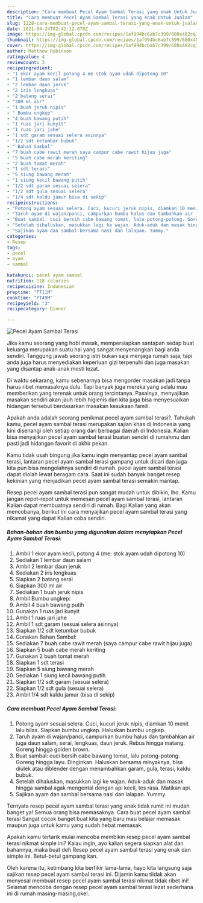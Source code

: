 ```yaml
---
description: "Cara membuat Pecel Ayam Sambal Terasi yang enak Untuk Jualan"
title: "Cara membuat Pecel Ayam Sambal Terasi yang enak Untuk Jualan"
slug: 1228-cara-membuat-pecel-ayam-sambal-terasi-yang-enak-untuk-jualan
date: 2021-04-24T02:42:12.878Z
image: https://img-global.cpcdn.com/recipes/1af994bc6ab7c399/680x482cq70/pecel-ayam-sambal-terasi-foto-resep-utama.jpg
thumbnail: https://img-global.cpcdn.com/recipes/1af994bc6ab7c399/680x482cq70/pecel-ayam-sambal-terasi-foto-resep-utama.jpg
cover: https://img-global.cpcdn.com/recipes/1af994bc6ab7c399/680x482cq70/pecel-ayam-sambal-terasi-foto-resep-utama.jpg
author: Matthew Robinson
ratingvalue: 4
reviewcount: 3
recipeingredient:
- "1 ekor ayam kecil potong 4 me stok ayam udah dipotong 10"
- "1 lembar daun salam"
- "2 lembar daun jeruk"
- "2 iris lengkuas"
- "2 batang serai"
- "300 ml air"
- "1 buah jeruk nipis"
- " Bumbu ungkep"
- "4 buah bawang putih"
- "1 ruas jari kunyit"
- "1 ruas jari jahe"
- "1 sdt garam sesuai selera asinnya"
- "1/2 sdt ketumbar bubuk"
- " Bahan Sambal"
- "7 buah cabe rawit merah saya campur cabe rawit hijau juga"
- "5 buah cabe merah keriting"
- "2 buah tomat merah"
- "1 sdt terasi"
- "5 siung bawang merah"
- "1 siung kecil bawang putih"
- "1/2 sdt garam sesuai selera"
- "1/2 sdt gula sesuai selera"
- "1/4 sdt kaldu jamur bisa di sekip"
recipeinstructions:
- "Potong ayam sesuai selera. Cuci, kucuri jeruk nipis, diamkan 10 menit lalu bilas. Siapkan bumbu ungkep. Haluskan bumbu ungkep."
- "Taruh ayam di wajan/panci, campurkan bumbu halus dan tambahkan air juga daun salam, serai, lengkuas, daun jeruk. Rebus hingga matang. Goreng hingga golden brown."
- "Buat sambal: cuci bersih cabe bawang tomat, lalu potong-potong. Goreng hingga layu. Dinginkan. Haluskan bersama minyaknya, bisa diulek atau diblender dengan menambahkan garam, gula, terasi, kaldu bubuk."
- "Setelah dihaluskan, masukkan lagi ke wajan. Aduk-aduk dan masak hingga sambal agak mengental dengan api kecil, tes rasa. Matikan api."
- "Sajikan ayam dan sambal bersama nasi dan lalapan. Yummy."
categories:
- Resep
tags:
- pecel
- ayam
- sambal

katakunci: pecel ayam sambal 
nutrition: 118 calories
recipecuisine: Indonesian
preptime: "PT11M"
cooktime: "PT49M"
recipeyield: "3"
recipecategory: Dinner

---
```



![Pecel Ayam Sambal Terasi](https://img-global.cpcdn.com/recipes/1af994bc6ab7c399/680x482cq70/pecel-ayam-sambal-terasi-foto-resep-utama.jpg)

Jika kamu seorang yang hobi masak, mempersiapkan santapan sedap buat keluarga merupakan suatu hal yang sangat menyenangkan bagi anda sendiri. Tanggung jawab seorang istri bukan saja menjaga rumah saja, tapi anda juga harus menyediakan keperluan gizi terpenuhi dan juga masakan yang disantap anak-anak mesti lezat.

Di waktu  sekarang, kamu sebenarnya bisa mengorder masakan jadi tanpa harus ribet memasaknya dulu. Tapi banyak juga mereka yang selalu mau memberikan yang terenak untuk orang tercintanya. Pasalnya, menyajikan masakan sendiri akan jauh lebih higienis dan kita juga bisa menyesuaikan hidangan tersebut berdasarkan masakan kesukaan famili. 



Apakah anda adalah seorang penikmat pecel ayam sambal terasi?. Tahukah kamu, pecel ayam sambal terasi merupakan sajian khas di Indonesia yang kini disenangi oleh setiap orang dari berbagai daerah di Indonesia. Kalian bisa menyajikan pecel ayam sambal terasi buatan sendiri di rumahmu dan pasti jadi hidangan favorit di akhir pekan.

Kamu tidak usah bingung jika kamu ingin menyantap pecel ayam sambal terasi, lantaran pecel ayam sambal terasi gampang untuk dicari dan juga kita pun bisa mengolahnya sendiri di rumah. pecel ayam sambal terasi dapat diolah lewat beragam cara. Saat ini sudah banyak banget resep kekinian yang menjadikan pecel ayam sambal terasi semakin mantap.

Resep pecel ayam sambal terasi pun sangat mudah untuk dibikin, lho. Kamu jangan repot-repot untuk memesan pecel ayam sambal terasi, lantaran Kalian dapat membuatnya sendiri di rumah. Bagi Kalian yang akan mencobanya, berikut ini cara menyajikan pecel ayam sambal terasi yang nikamat yang dapat Kalian coba sendiri.

<!--inarticleads1-->

##### Bahan-bahan dan bumbu yang digunakan dalam menyiapkan Pecel Ayam Sambal Terasi:

1. Ambil 1 ekor ayam kecil, potong 4 (me: stok ayam udah dipotong 10)
1. Sediakan 1 lembar daun salam
1. Ambil 2 lembar daun jeruk
1. Sediakan 2 iris lengkuas
1. Siapkan 2 batang serai
1. Siapkan 300 ml air
1. Sediakan 1 buah jeruk nipis
1. Ambil  Bumbu ungkep:
1. Ambil 4 buah bawang putih
1. Gunakan 1 ruas jari kunyit
1. Ambil 1 ruas jari jahe
1. Ambil 1 sdt garam (sesuai selera asinnya)
1. Siapkan 1/2 sdt ketumbar bubuk
1. Gunakan  Bahan Sambal:
1. Sediakan 7 buah cabe rawit merah (saya campur cabe rawit hijau juga)
1. Siapkan 5 buah cabe merah keriting
1. Gunakan 2 buah tomat merah
1. Siapkan 1 sdt terasi
1. Siapkan 5 siung bawang merah
1. Sediakan 1 siung kecil bawang putih
1. Siapkan 1/2 sdt garam (sesuai selera)
1. Siapkan 1/2 sdt gula (sesuai selera)
1. Ambil 1/4 sdt kaldu jamur (bisa di sekip)




<!--inarticleads2-->

##### Cara membuat Pecel Ayam Sambal Terasi:

1. Potong ayam sesuai selera. Cuci, kucuri jeruk nipis, diamkan 10 menit lalu bilas. Siapkan bumbu ungkep. Haluskan bumbu ungkep.
1. Taruh ayam di wajan/panci, campurkan bumbu halus dan tambahkan air juga daun salam, serai, lengkuas, daun jeruk. Rebus hingga matang. Goreng hingga golden brown.
1. Buat sambal: cuci bersih cabe bawang tomat, lalu potong-potong. Goreng hingga layu. Dinginkan. Haluskan bersama minyaknya, bisa diulek atau diblender dengan menambahkan garam, gula, terasi, kaldu bubuk.
1. Setelah dihaluskan, masukkan lagi ke wajan. Aduk-aduk dan masak hingga sambal agak mengental dengan api kecil, tes rasa. Matikan api.
1. Sajikan ayam dan sambal bersama nasi dan lalapan. Yummy.




Ternyata resep pecel ayam sambal terasi yang enak tidak rumit ini mudah banget ya! Semua orang bisa memasaknya. Cara buat pecel ayam sambal terasi Sangat cocok banget buat kita yang baru mau belajar memasak maupun juga untuk kamu yang sudah hebat memasak.

Apakah kamu tertarik mulai mencoba membikin resep pecel ayam sambal terasi nikmat simple ini? Kalau ingin, ayo kalian segera siapkan alat dan bahannya, maka buat deh Resep pecel ayam sambal terasi yang enak dan simple ini. Betul-betul gampang kan. 

Oleh karena itu, ketimbang kita berfikir lama-lama, hayo kita langsung saja sajikan resep pecel ayam sambal terasi ini. Dijamin kamu tiidak akan menyesal membuat resep pecel ayam sambal terasi nikmat tidak ribet ini! Selamat mencoba dengan resep pecel ayam sambal terasi lezat sederhana ini di rumah masing-masing,oke!.

